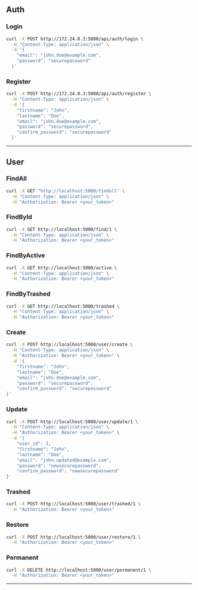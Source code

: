 ## Auth

### Login
```sh
curl -X POST http://172.24.0.3:5000/api/auth/login \
  -H "Content-Type: application/json" \
  -d '{
    "email": "john.doe@example.com",
    "password": "securepassword"
  }'
```


### Register

```sh
curl -X POST http://172.24.0.3:5000/api/auth/register \
  -H "Content-Type: application/json" \
  -d '{
    "firstname": "John",
    "lastname": "Doe",
    "email": "john.doe@example.com",
    "password": "securepassword",
    "confirm_password": "securepassword"
  }'
```

--------------------------------------------------

## User

### FindAll
```sh
curl -X GET "http://localhost:5000/findall" \
  -H "Content-Type: application/json" \
  -H "Authorization: Bearer <your_token>"
```

### FindById
```sh
curl -X GET http://localhost:5000/find/1 \
  -H "Content-Type: application/json" \
  -H "Authorization: Bearer <your_token>"
```


### FindByActive
```sh
curl -X GET http://localhost:5000/active \
  -H "Content-Type: application/json" \
  -H "Authorization: Bearer <your_token>"
```

### FindByTrashed

```sh
curl -X GET http://localhost:5000/trashed \
  -H "Content-Type: application/json" \
  -H "Authorization: Bearer <your_token>"
```

### Create

```sh
curl -X POST http://localhost:5000/user/create \
  -H "Content-Type: application/json" \
  -H "Authorization: Bearer <your_token>" \
  -d '{
    "firstname": "John",
    "lastname": "Doe",
    "email": "john.doe@example.com",
    "password": "securepassword",
    "confirm_password": "securepassword"
}'
```

### Update
```sh
curl -X POST http://localhost:5000/user/update/1 \
  -H "Content-Type: application/json" \
  -H "Authorization: Bearer <your_token>" \
  -d '{
    "user_id": 1,
    "firstname": "John",
    "lastname": "Doe",
    "email": "john.updated@example.com",
    "password": "newsecurepassword",
    "confirm_password": "newsecurepassword"
}'
```


### Trashed

```sh
curl -X POST http://localhost:5000/user/trashed/1 \
  -H "Authorization: Bearer <your_token>"
```

### Restore

```sh
curl -X POST http://localhost:5000/user/restore/1 \
  -H "Authorization: Bearer <your_token>"
```

### Permanent

```sh
curl -X DELETE http://localhost:5000/user/permanent/1 \
  -H "Authorization: Bearer <your_token>"
```

--------------------------------------------------
